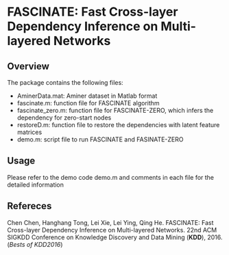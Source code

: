 # FASCINATE: Fast Cross-layer Dependency Inference on Multi-layered Networks
## Overview

The package contains the following files:
- AminerData.mat: Aminer dataset in Matlab format
- fascinate.m: function file for FASCINATE algorithm
- fascinate_zero.m: function file for FASCINATE-ZERO, which infers the dependency for zero-start nodes
- restoreD.m: function file to restore the dependencies with latent feature matrices
- demo.m: script file to run FASCINATE and FASINATE-ZERO

## Usage
Please refer to the demo code demo.m and comments in each file for the detailed information

## Refereces
Chen Chen, Hanghang Tong, Lei Xie, Lei Ying, Qing He. FASCINATE: Fast Cross-layer Dependency Inference on Multi-layered Networks. 22nd ACM SIGKDD Conference on Knowledge Discovery and Data Mining (**KDD**), 2016. (*Bests of KDD2016*)
